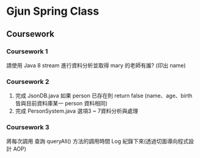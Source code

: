 # Gjun Spring Class

## Coursework

### Coursework 1

請使用 Java 8 stream 進行資料分析並取得 mary 的老師有誰? (印出 name)

### Coursework 2

1. 完成 JsonDB.java 如果 person 已存在則 return false (name、age、birth 皆與目前資料庫某一 person 資料相同)
2. 完成 PersonSystem.java 選項3 ~ 7資料分析與處理

### Coursework 3

將每次調用 查詢 queryAll() 方法的調用時間 Log 紀錄下來(透過切面導向程式設計 AOP)
